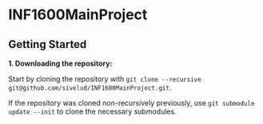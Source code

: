 # INF1600MainProject

## Getting Started
**1. Downloading the repository:**

Start by cloning the repository with `git clone --recursive git@github.com/sivelud/INF1600MainProject.git`.

If the repository was cloned non-recursively previously, use `git submodule update --init` to clone the necessary submodules.